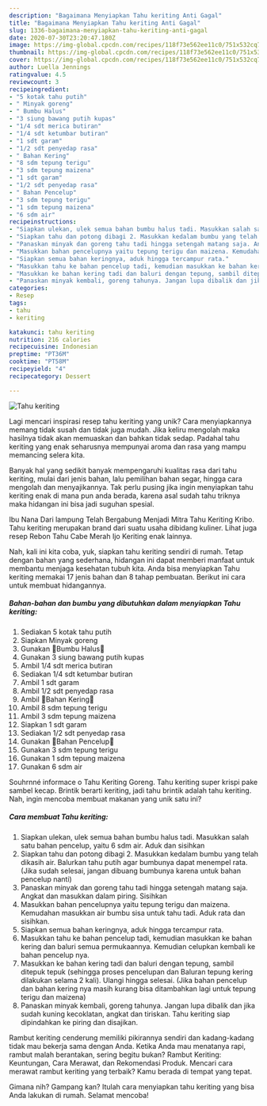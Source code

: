 ```yaml
---
description: "Bagaimana Menyiapkan Tahu keriting Anti Gagal"
title: "Bagaimana Menyiapkan Tahu keriting Anti Gagal"
slug: 1336-bagaimana-menyiapkan-tahu-keriting-anti-gagal
date: 2020-07-30T23:20:47.180Z
image: https://img-global.cpcdn.com/recipes/118f73e562ee11c0/751x532cq70/tahu-keriting-foto-resep-utama.jpg
thumbnail: https://img-global.cpcdn.com/recipes/118f73e562ee11c0/751x532cq70/tahu-keriting-foto-resep-utama.jpg
cover: https://img-global.cpcdn.com/recipes/118f73e562ee11c0/751x532cq70/tahu-keriting-foto-resep-utama.jpg
author: Luella Jennings
ratingvalue: 4.5
reviewcount: 3
recipeingredient:
- "5 kotak tahu putih"
- " Minyak goreng"
- " Bumbu Halus"
- "3 siung bawang putih kupas"
- "1/4 sdt merica butiran"
- "1/4 sdt ketumbar butiran"
- "1 sdt garam"
- "1/2 sdt penyedap rasa"
- " Bahan Kering"
- "8 sdm tepung terigu"
- "3 sdm tepung maizena"
- "1 sdt garam"
- "1/2 sdt penyedap rasa"
- " Bahan Pencelup"
- "3 sdm tepung terigu"
- "1 sdm tepung maizena"
- "6 sdm air"
recipeinstructions:
- "Siapkan ulekan, ulek semua bahan bumbu halus tadi. Masukkan salah satu bahan pencelup, yaitu 6 sdm air. Aduk dan sisihkan"
- "Siapkan tahu dan potong dibagi 2. Masukkan kedalam bumbu yang telah dikasih air. Balurkan tahu putih agar bumbunya dapat menempel rata. (Jika sudah selesai, jangan dibuang bumbunya karena untuk bahan pencelup nanti)"
- "Panaskan minyak dan goreng tahu tadi hingga setengah matang saja. Angkat dan masukkan dalam piring. Sisihkan"
- "Masukkan bahan pencelupnya yaitu tepung terigu dan maizena. Kemudahan masukkan air bumbu sisa untuk tahu tadi. Aduk rata dan sisihkan."
- "Siapkan semua bahan keringnya, aduk hingga tercampur rata."
- "Masukkan tahu ke bahan pencelup tadi, kemudian masukkan ke bahan kering dan baluri semua permukaannya. Kemudian celupkan kembali ke bahan pencelup nya."
- "Masukkan ke bahan kering tadi dan baluri dengan tepung, sambil ditepuk tepuk (sehingga proses pencelupan dan Baluran tepung kering dilakukan selama 2 kali). Ulangi hingga selesai. (Jika bahan pencelup dan bahan kering nya masih kurang bisa ditambahkan lagi untuk tepung terigu dan maizena)"
- "Panaskan minyak kembali, goreng tahunya. Jangan lupa dibalik dan jika sudah kuning kecoklatan, angkat dan tiriskan. Tahu keriting siap dipindahkan ke piring dan disajikan."
categories:
- Resep
tags:
- tahu
- keriting

katakunci: tahu keriting 
nutrition: 216 calories
recipecuisine: Indonesian
preptime: "PT36M"
cooktime: "PT58M"
recipeyield: "4"
recipecategory: Dessert

---
```



![Tahu keriting](https://img-global.cpcdn.com/recipes/118f73e562ee11c0/751x532cq70/tahu-keriting-foto-resep-utama.jpg)

Lagi mencari inspirasi resep tahu keriting yang unik? Cara menyiapkannya memang tidak susah dan tidak juga mudah. Jika keliru mengolah maka hasilnya tidak akan memuaskan dan bahkan tidak sedap. Padahal tahu keriting yang enak seharusnya mempunyai aroma dan rasa yang mampu memancing selera kita.

Banyak hal yang sedikit banyak mempengaruhi kualitas rasa dari tahu keriting, mulai dari jenis bahan, lalu pemilihan bahan segar, hingga cara mengolah dan menyajikannya. Tak perlu pusing jika ingin menyiapkan tahu keriting enak di mana pun anda berada, karena asal sudah tahu triknya maka hidangan ini bisa jadi suguhan spesial.

Ibu Nana Dari lampung Telah Bergabung Menjadi Mitra Tahu Keriting Kribo. Tahu keriting merupakan brand dari suatu usaha dibidang kuliner. Lihat juga resep Rebon Tahu Cabe Merah Ijo Keriting enak lainnya.


Nah, kali ini kita coba, yuk, siapkan tahu keriting sendiri di rumah. Tetap dengan bahan yang sederhana, hidangan ini dapat memberi manfaat untuk membantu menjaga kesehatan tubuh kita. Anda bisa menyiapkan Tahu keriting memakai 17 jenis bahan dan 8 tahap pembuatan. Berikut ini cara untuk membuat hidangannya.

<!--inarticleads1-->

##### Bahan-bahan dan bumbu yang dibutuhkan dalam menyiapkan Tahu keriting:

1. Sediakan 5 kotak tahu putih
1. Siapkan  Minyak goreng
1. Gunakan  🌸Bumbu Halus🌸
1. Gunakan 3 siung bawang putih kupas
1. Ambil 1/4 sdt merica butiran
1. Sediakan 1/4 sdt ketumbar butiran
1. Ambil 1 sdt garam
1. Ambil 1/2 sdt penyedap rasa
1. Ambil  🌸Bahan Kering🌸
1. Ambil 8 sdm tepung terigu
1. Ambil 3 sdm tepung maizena
1. Siapkan 1 sdt garam
1. Sediakan 1/2 sdt penyedap rasa
1. Gunakan  🌸Bahan Pencelup🌸
1. Gunakan 3 sdm tepung terigu
1. Gunakan 1 sdm tepung maizena
1. Gunakan 6 sdm air


Souhrnné informace o Tahu Keriting Goreng. Tahu keriting super krispi pake sambel kecap. Brintik berarti keriting, jadi tahu brintik adalah tahu keriting. Nah, ingin mencoba membuat makanan yang unik satu ini? 

<!--inarticleads2-->

##### Cara membuat Tahu keriting:

1. Siapkan ulekan, ulek semua bahan bumbu halus tadi. Masukkan salah satu bahan pencelup, yaitu 6 sdm air. Aduk dan sisihkan
1. Siapkan tahu dan potong dibagi 2. Masukkan kedalam bumbu yang telah dikasih air. Balurkan tahu putih agar bumbunya dapat menempel rata. (Jika sudah selesai, jangan dibuang bumbunya karena untuk bahan pencelup nanti)
1. Panaskan minyak dan goreng tahu tadi hingga setengah matang saja. Angkat dan masukkan dalam piring. Sisihkan
1. Masukkan bahan pencelupnya yaitu tepung terigu dan maizena. Kemudahan masukkan air bumbu sisa untuk tahu tadi. Aduk rata dan sisihkan.
1. Siapkan semua bahan keringnya, aduk hingga tercampur rata.
1. Masukkan tahu ke bahan pencelup tadi, kemudian masukkan ke bahan kering dan baluri semua permukaannya. Kemudian celupkan kembali ke bahan pencelup nya.
1. Masukkan ke bahan kering tadi dan baluri dengan tepung, sambil ditepuk tepuk (sehingga proses pencelupan dan Baluran tepung kering dilakukan selama 2 kali). Ulangi hingga selesai. (Jika bahan pencelup dan bahan kering nya masih kurang bisa ditambahkan lagi untuk tepung terigu dan maizena)
1. Panaskan minyak kembali, goreng tahunya. Jangan lupa dibalik dan jika sudah kuning kecoklatan, angkat dan tiriskan. Tahu keriting siap dipindahkan ke piring dan disajikan.


Rambut keriting cenderung memiliki pikirannya sendiri dan kadang-kadang tidak mau bekerja sama dengan Anda. Ketika Anda mau menatanya rapi, rambut malah berantakan, sering begitu bukan? Rambut Keriting: Keuntungan, Cara Merawat, dan Rekomendasi Produk. Mencari cara merawat rambut keriting yang terbaik? Kamu berada di tempat yang tepat. 

Gimana nih? Gampang kan? Itulah cara menyiapkan tahu keriting yang bisa Anda lakukan di rumah. Selamat mencoba!
